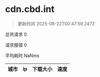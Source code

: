 
  # cdn.cbd.int

  > 更新时间 2025-08-22T00:47:59.247Z
  
  总共请求 0

  请求报错 0

  平均耗时 NaNms

|城市|ip|下载大小|速度|
|-----|----------|---|---|

  